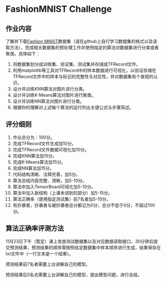 # FashionMNIST Challenge

## 作业内容

了解并下载[Fashion MNIST](https://github.com/zalandoresearch/fashion-mnist)数据集（请在github上自行学习数据集的格式以及读取方法），完成相关数据集的预处理工作并使用指定的算法对数据集进行分类或者聚类。具体如下：

1. 将数据集划分成训练集、验证集、测试集并存储成TFRecord文件。
2. 利用matplotlib等工具对TFRecord中的样本数据进行可视化，以验证存储在TFRecord文件中的样本与标记的完整性与对应性，并对数据集有个直观的认识。
3. 设计并训练KNN算法对图片进行分类。
4. 设计并训练K-Means算法对图片进行聚类。
5. 设计并训练NN算法对图片进行分类。
6. 根据你的理解对上述每个算法的运行列出关键公式与步骤简述。


## 评分细则

1. 作业总分为：100分。
2. 完成TFRecord文件生成加10分。
3. 完成TFRecord文件数据可视化加10分。
4. 完成KNN算法加15分。
5. 完成K-Means算法加15分。
6. 完成NN算法加15分。
7. 代码结构清晰、注释完善，加5分。
8. 算法总结内容完整、清晰，加5-10分。
9. 算法中加入TensorBoard可视化加5-10分。
10. 算法中加入新结构（上课未讲到的部分）加5-15分。
11. 算法正确率（使用指定测试集）前7名者加5-10分。
12. 有抄袭者，抄袭者与被抄袭者总分都记为0分，总分不低于0分，不超过100分。


## 算法正确率评测方法

11月23日下午（暂定）课上发放测试数据集以及对应数据读取接口，30分钟后提交预测结果，预测结果的顺序需按照给定数据集中样本顺序进行生成，结果保存在txt文件中（一行文本是一个结果）。

预测结果前7名者需要上台讲解自己的模型。

预测结果后5名也需要上台讲解自己的模型，提出模型问题，进行总结。
